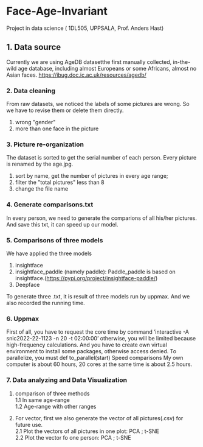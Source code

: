 # Face-Age-Invariant
Project in data science ( 1DL505, UPPSALA, Prof. Anders Hast)

## 1. Data source
Currently we are using AgeDB datasetthe first manually collected, in-the-wild age database, including almost Europeans or some Africans, almost no Asian faces. https://ibug.doc.ic.ac.uk/resources/agedb/

### 2. Data cleaning
From raw datasets, we noticed the labels of some pictures are wrong. So we have to revise them or delete them directly.
1. wrong "gender"
2. more than one face in the picture

### 3. Picture re-organization
The dataset is sorted to get the serial number of each person. Every picture is renamed by the age.jpg.
1. sort by name, get the number of pictures in every age range;
2. filter the "total pictures" less than 8
3. change the file  name

### 4. Generate comparisons.txt
In every person, we need to generate the comparions of all his/her pictures. And save this txt, it can speed up our model.

### 5. Comparisons of three models
We have applied the three models
1. insightface
2. insightface_paddle (namely paddle): Paddle_paddle is based on insightface.(https://pypi.org/project/insightface-paddle/)
3. Deepface

To generate three .txt, it is result of three models run by uppmax. And we also recorded the running time.

### 6. Uppmax
First of all, you have to request the core time by command ’interactive -A snic2022-22-1123 -n 20 -t 02:00:00’
otherwise, you will be limited because high-frequency calculations. And you have to create own virtual environment
to install some packages, otherwise access denied. To parallelize, you must def to_parallel(start)
Speed comparisons My own computer is about 60 hours, 20 cores at the same time is about 2.5 hours.

### 7. Data analyzing and Data Visualization
1. comparison of three methods\
1.1 In same age-range\
1.2 Age-range with other ranges

2. For vector, first we also generate the vector of all pictures(.csv) for future use. \
2.1 Plot the vectors of all pictures in one plot: PCA ; t-SNE\
2.2 Plot the vector  fo one person: PCA ; t-SNE






